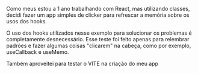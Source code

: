 Como meus estou a 1 ano trabalhando com React, mas utilizando classes, decidi fazer um app simples de clicker para refrescar a memória sobre os usos dos hooks.

O uso dos hooks utilizados nesse exemplo para solucionar os problemas é completamente desnecessário. Esse teste foi feito apenas para relembrar padrões e fazer algumas coisas "clicarem" na cabeça, como por exemplo, useCallback e useMemo.

Também aproveitei para testar o VITE na criação do meu app
